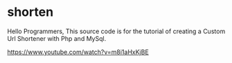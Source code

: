 # shorten
Hello Programmers, This source code is for the tutorial of creating a Custom Url Shortener with Php and MySql.

https://www.youtube.com/watch?v=m8i1aHxKjBE

